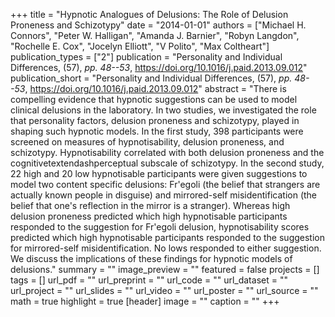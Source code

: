 +++
title = "Hypnotic Analogues of Delusions: The Role of Delusion Proneness and Schizotypy"
date = "2014-01-01"
authors = ["Michael H. Connors", "Peter W. Halligan", "Amanda J. Barnier", "Robyn Langdon", "Rochelle E. Cox", "Jocelyn Elliott", "V Polito", "Max Coltheart"]
publication_types = ["2"]
publication = "Personality and Individual Differences, (57), _pp. 48--53_, https://doi.org/10.1016/j.paid.2013.09.012"
publication_short = "Personality and Individual Differences, (57), _pp. 48--53_, https://doi.org/10.1016/j.paid.2013.09.012"
abstract = "There is compelling evidence that hypnotic suggestions can be used to model clinical delusions in the laboratory. In two studies, we investigated the role that personality factors, delusion proneness and schizotypy, played in shaping such hypnotic models. In the first study, 398 participants were screened on measures of hypnotisability, delusion proneness, and schizotypy. Hypnotisability correlated with both delusion proneness and the cognitivetextendashperceptual subscale of schizotypy. In the second study, 22 high and 20 low hypnotisable participants were given suggestions to model two content specific delusions: Fr'egoli (the belief that strangers are actually known people in disguise) and mirrored-self misidentification (the belief that one's reflection in the mirror is a stranger). Whereas high delusion proneness predicted which high hypnotisable participants responded to the suggestion for Fr'egoli delusion, hypnotisability scores predicted which high hypnotisable participants responded to the suggestion for mirrored-self misidentification. No lows responded to either suggestion. We discuss the implications of these findings for hypnotic models of delusions."
summary = ""
image_preview = ""
featured = false
projects = []
tags = []
url_pdf = ""
url_preprint = ""
url_code = ""
url_dataset = ""
url_project = ""
url_slides = ""
url_video = ""
url_poster = ""
url_source = ""
math = true
highlight = true
[header]
image = ""
caption = ""
+++
